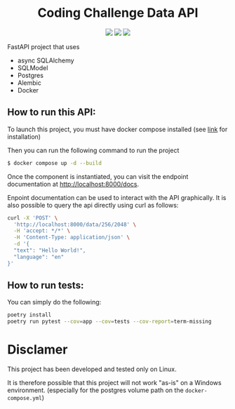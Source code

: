  
<h1 align="center">
    Coding Challenge Data API
</h1>
<p align="center">
    <a href="#" title="Python Version"><img src="https://img.shields.io/badge/Python-3.9%2B-blue&style=flat"></a>
    <a href="#" title="Test status"><img src="https://github.com/dubuisa/coding-challenge-data-api/workflows/Tests/badge.svg"></a>
    <a href="https://app.codecov.io/gh/dubuisa/coding-challenge-data-api" title="Test status"><img src="https://codecov.io/gh/dubuisa/coding-challenge-data-api/branch/master/graph/badge.svg"></a>
</p>


FastAPI project that uses 
 - async SQLAlchemy
 - SQLModel
 - Postgres
 - Alembic
 - Docker

## How to run this API:
To launch this project, you must have docker compose installed (see [link](https://docs.docker.com/compose/install/) for installation)

Then you can run the following command to run the project
```sh
$ docker compose up -d --build
```

Once the component is instantiated, you can visit the endpoint documentation at [http://localhost:8000/docs](http://localhost:8000/docs).

Enpoint documentation can be used to interact with the API graphically. It is also possible to query the api directly using curl as follows:

```sh
curl -X 'POST' \
  'http://localhost:8000/data/256/2048' \
  -H 'accept: */*' \
  -H 'Content-Type: application/json' \
  -d '{
  "text": "Hello World!",
  "language": "en"
}'
```

## How to run tests:

You can simply do the following:

```sh
poetry install
poetry run pytest --cov=app --cov=tests --cov-report=term-missing
```

# Disclamer

This project has been developed and tested only on Linux. 

It is therefore possible that this project will not work "as-is" on a Windows environment. (especially for the postgres volume path on the `docker-compose.yml`)
